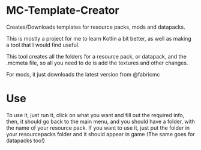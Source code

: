 # MC-Template-Creator
Creates/Downloads templates for resource packs, mods and datapacks.

This is mostly a project for me to learn Kotlin a bit better, as well as making a tool that I would find useful.

This tool creates all the folders for a resource pack, or datapack, and the .mcmeta file, so all you need to do is add the textures and other changes.

For mods, it just downloads the latest version from @fabricmc

# Use

To use it, just run it, click on what you want and fill out the required info, then, it should go back to the main menu, and you should have a folder, with the name of your resource pack. If you want to use it, just put the folder in your resourcepacks folder and it should appear in game (The same goes for datapacks too!)
